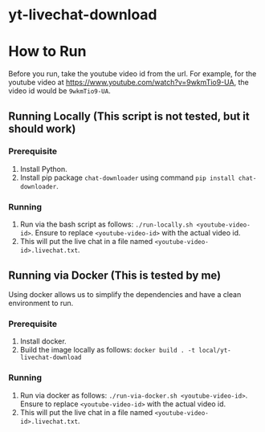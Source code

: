 # yt-livechat-download

# How to Run

Before you run, take the youtube video id from the url.
For example, for the youtube video at https://www.youtube.com/watch?v=9wkmTio9-UA, the video id would be `9wkmTio9-UA`.

## Running Locally (This script is not tested, but it should work)

### Prerequisite

1. Install Python.
2. Install pip package `chat-downloader` using command `pip install chat-downloader`.

### Running

1. Run via the bash script as follows: `./run-locally.sh <youtube-video-id>`. Ensure to replace `<youtube-video-id>` with the actual video id.
2. This will put the live chat in a file named `<youtube-video-id>.livechat.txt`.

## Running via Docker (This is tested by me)

Using docker allows us to simplify the dependencies and have a clean environment to run.

### Prerequisite

1. Install docker.
2. Build the image locally as follows: `docker build . -t local/yt-livechat-download`

### Running

1. Run via docker as follows: `./run-via-docker.sh <youtube-video-id>`. Ensure to replace `<youtube-video-id>` with the actual video id.
2. This will put the live chat in a file named `<youtube-video-id>.livechat.txt`.